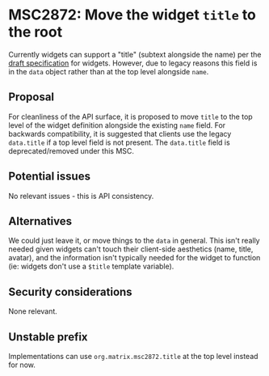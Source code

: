 # MSC2872: Move the widget `title` to the root

Currently widgets can support a "title" (subtext alongside the name) per the
[draft specification](https://github.com/matrix-org/matrix-doc/pull/2764) for widgets. However, due
to legacy reasons this field is in the `data` object rather than at the top level alongside `name`.

## Proposal

For cleanliness of the API surface, it is proposed to move `title` to the top level of the widget
definition alongside the existing `name` field. For backwards compatibility, it is suggested that
clients use the legacy `data.title` if a top level field is not present. The `data.title` field
is deprecated/removed under this MSC.

## Potential issues

No relevant issues - this is API consistency.

## Alternatives

We could just leave it, or move things to the `data` in general. This isn't really needed given
widgets can't touch their client-side aesthetics (name, title, avatar), and the information isn't
typically needed for the widget to function (ie: widgets don't use a `$title` template variable).

## Security considerations

None relevant.

## Unstable prefix

Implementations can use `org.matrix.msc2872.title` at the top level instead for now.
